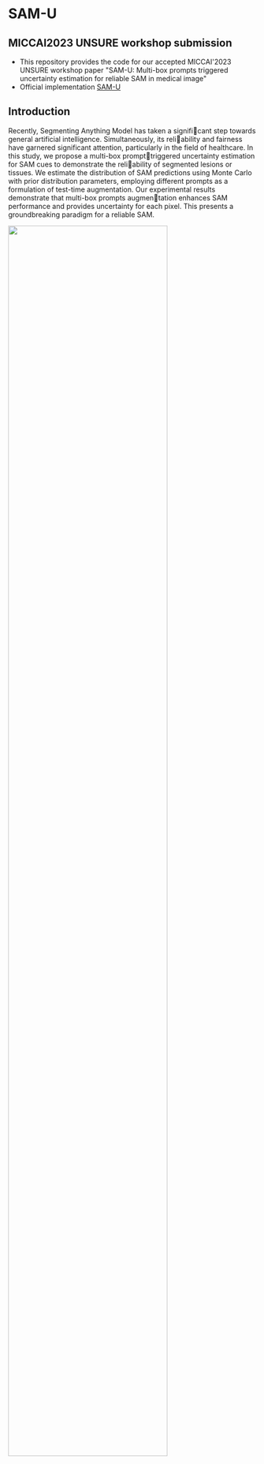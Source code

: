 # SAM-U 
## MICCAI2023 UNSURE workshop submission
* This repository provides the code for our accepted MICCAI'2023 UNSURE workshop paper "SAM-U: Multi-box prompts triggered uncertainty estimation for reliable SAM in medical image"
* Official implementation [SAM-U](https://arxiv.org/pdf/2307.04973.pdf)

## Introduction
Recently, Segmenting Anything Model has taken a significant step towards general artificial intelligence. Simultaneously, its reliability and fairness have garnered significant attention, particularly in the field of healthcare. In this study, we propose a multi-box prompttriggered uncertainty estimation for SAM cues to demonstrate the reliability of segmented lesions or tissues. We estimate the distribution of SAM predictions using Monte Carlo with prior distribution parameters, employing different prompts as a formulation of test-time augmentation. Our experimental results demonstrate that multi-box prompts augmentation enhances SAM performance and provides uncertainty for each pixel. This presents a groundbreaking paradigm for a reliable SAM.


<p float="left">
  <img src="sam-u.png?raw=true" width="80%" />

</p>
